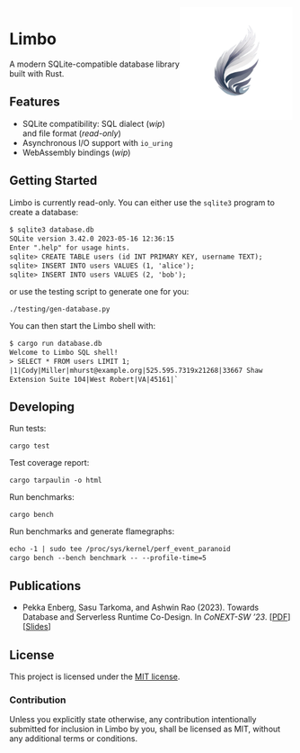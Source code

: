 <img src="limbo.png" width="200" align="right" />

# Limbo

A modern SQLite-compatible database library built with Rust.

## Features

* SQLite compatibility: SQL dialect (_wip_) and file format (_read-only_)
* Asynchronous I/O support with `io_uring` 
* WebAssembly bindings (_wip_)

## Getting Started

Limbo is currently read-only. You can either use the `sqlite3` program to create a database:

```console
$ sqlite3 database.db
SQLite version 3.42.0 2023-05-16 12:36:15
Enter ".help" for usage hints.
sqlite> CREATE TABLE users (id INT PRIMARY KEY, username TEXT);
sqlite> INSERT INTO users VALUES (1, 'alice');
sqlite> INSERT INTO users VALUES (2, 'bob');
```

or use the testing script to generate one for you:

```console
./testing/gen-database.py
```

You can then start the Limbo shell with:

```console
$ cargo run database.db
Welcome to Limbo SQL shell!
> SELECT * FROM users LIMIT 1;
|1|Cody|Miller|mhurst@example.org|525.595.7319x21268|33667 Shaw Extension Suite 104|West Robert|VA|45161|`
```

## Developing

Run tests:

```console
cargo test
```

Test coverage report:

```
cargo tarpaulin -o html
```

Run benchmarks:

```console
cargo bench
```

Run benchmarks and generate flamegraphs:

```console
echo -1 | sudo tee /proc/sys/kernel/perf_event_paranoid
cargo bench --bench benchmark -- --profile-time=5
```

## Publications

* Pekka Enberg, Sasu Tarkoma, and Ashwin Rao (2023). Towards Database and Serverless Runtime Co-Design. In _CoNEXT-SW ’23_. [[PDF](https://penberg.org/papers/penberg-conext-sw-23.pdf)] [[Slides](https://penberg.org/papers/penberg-conext-sw-23-slides.pdf)]

## License

This project is licensed under the [MIT license].

### Contribution

Unless you explicitly state otherwise, any contribution intentionally submitted
for inclusion in Limbo by you, shall be licensed as MIT, without any additional
terms or conditions.

[MIT license]: https://github.com/penberg/limbo/blob/main/LICENSE.md
